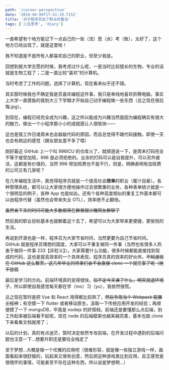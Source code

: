 ```yaml
---
path: '/career-perspective'
date: '2019-04-04T17:51:19.715Z'
title: '对于程序员这个职业的看法'
tags: ['人生思考', 'diary']
---
```


<div class="say">
  <div class="avatar"></div>
  <div class="balloon2-left">一直希望有个地方能记下一点自己的一些（流）思（水）考（账），太好了，这个地方已经出现了，就是这里啦！</div>
</div>

我不知道是不是所有人都喜欢自己的职业，但至少我是。

回想到报大学志愿的时候，我考虑过什么呢，一是当时比较擅长的生物，专业的话就是生物工程了；二是一直比较“喜欢”的计算机。

当时考虑了工作的问题，选择了计算机，现在看来似乎还不错。

其实那时候我也不确定我是否喜欢编程这件事，我只是单纯地喜欢折腾电脑，事实上大学一直摸鱼的我到大三下学期才开始自己动手编程做一些东西（总之现在很后悔.jpg）。

到现在，编程已经完全成为兴趣，这之所以能成为兴趣当然是因为编程确实有很大的魅力，做出一个小程序那小小的成就感让人很愉快——

这也是我工作日或周末也会敲敲代码的原因，而且总觉得不跟代码接触，即使一天也会有疏远的感觉（跟女朋友差不多了喂）

<div class="say">
  <div class="avatar"></div>
  <div class="balloon2-left">刚好最近 GitHub 上一个叫 996ICU 的仓库火了，就顺道说一下，是周末打码完全不等于接受加班，996 是必须拒绝的。业余的打码可以是自我提升，可以另外接活，这都是有价值的，当然 996 带加班费也不是不行，但是，明确表明有加班费的公司又有几家呢？</div>
</div>

在几年编程生活中，我觉得程序员就是一个提高社会**效率**的职业（蜜汁自豪）。各种管理系统，都可以让大家很方便地操作过去很繁重的业务，各种表单统计就是一个很明显的例子，各种 App 也是如此。还有个各种高度相似的重复工作基本都可以由程序代替（虽然也会带来失业 OTL），效率绝不止翻倍。

~~虽然省下来的时间可能大多数都用在群里跟沙雕网友群聊了~~

然后我的职业目标基本也就朝着这个去了，希望可以为大家带来更便捷，更愉悦的生活。

再说到开源也是一样，程序员为大家节省时间，当然更要为自己节省时间。GitHub 就是程序员理想的国度，大家可以不重复做同一件事（当然也有很多人热衷于做同一件事 233【非贬义】）。大家需要什么功能，很多时候都能直接找到现成的代码，这也是提高效率的一个具体表现，程序员真的效率的好伙伴。~~不知道现在 GitHub 这么繁荣，这几年毕业的师弟们会不会直接 clone 一个就完事了呢（绝不提倡~~

最后是学习的方向。前端环境真的变得很快，~~指不定今天课了什么，明天就退环境了~~，所以即使自我感觉每天都在学（mo）习（yu），我依然很慌。

总之现在暂时是把 Vue 和 React 用得都比较熟了，~~然后争取当个 Webpack 配置工程师~~；有空摸一下 flutter 或者移动原生，汲取一下传统应用开发的经验；再顺便摸了一下 mongoDB，毕竟是 nodejs 的好搭档，前端还是要懂那么点后端，别工作起来被后端看不起呢，现在 node 的后端框架也越来越完善，基本也就 clone 下来看看文档就用了；

以后的计划，真的有点迷茫，暂时决定依然专攻前端，在开发过程中遇到的后端问题也注意一下...想要升职还是要往全栈走了

至于梦想...大概是做一个优雅的应用吧（很难形容，就是像一些独立游戏一样，画面看起来很舒服的，玩起来又很有创意，然后把这种游戏类比到应用，反正感觉是很情怀的事情，可能甚至不存在这种东西，所以说是梦想啊...）

